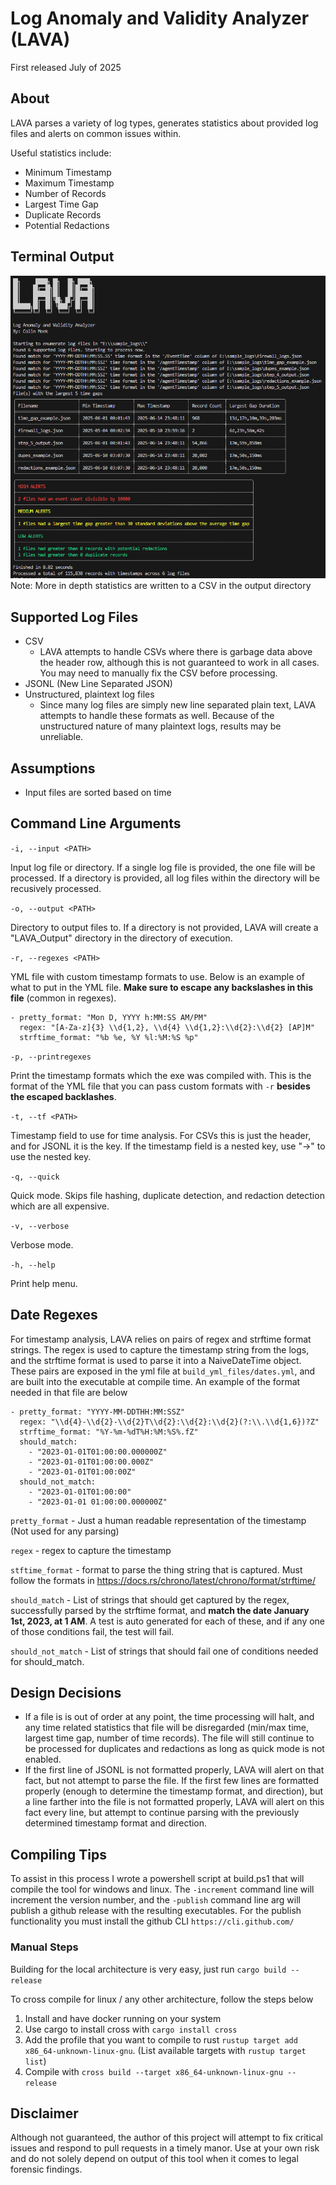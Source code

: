 # Log Anomaly and Validity Analyzer (LAVA)

First released July of 2025

## About

LAVA parses a variety of log types, generates statistics about provided log files and alerts on common issues within. 

Useful statistics include:
- Minimum Timestamp
- Maximum Timestamp
- Number of Records
- Largest Time Gap
- Duplicate Records
- Potential Redactions

## Terminal Output
![LAVA-terminal-output](images/lava_terminal_output.png)
Note: More in depth statistics are written to a CSV in the output directory

## Supported Log Files
- CSV
    - LAVA attempts to handle CSVs where there is garbage data above the header row, although this is not guaranteed to work in all cases. You may need to manually fix the CSV before processing.
- JSONL (New Line Separated JSON)
- Unstructured, plaintext log files
    - Since many log files are simply new line separated plain text, LAVA attempts to handle these formats as well. Because of the unstructured nature of many plaintext logs, results may be unreliable. 
## Assumptions
- Input files are sorted based on time

## Command Line Arguments
  `-i, --input <PATH>`

  Input log file or directory. If a single log file is provided, the one file will be processed.  If a directory is provided, all log files within the directory will be recusively processed.
  
  `-o, --output <PATH>`   
  
  Directory to output files to. If a directory is not provided, LAVA will create a "LAVA_Output" directory in the directory of execution.

  `-r, --regexes <PATH>`

  YML file with custom timestamp formats to use. Below is an example of what to put in the YML file. **Make sure to escape any backslashes in this file** (common in regexes).
  ```
  - pretty_format: "Mon D, YYYY h:MM:SS AM/PM"
    regex: "[A-Za-z]{3} \\d{1,2}, \\d{4} \\d{1,2}:\\d{2}:\\d{2} [AP]M"
    strftime_format: "%b %e, %Y %l:%M:%S %p"
  ```

  `-p, --printregexes`
  
  Print the timestamp formats which the exe was compiled with. This is the format of the YML file that you can pass custom formats with `-r` **besides the escaped backlashes**.

  `-t, --tf <PATH>`
  
  Timestamp field to use for time analysis. For CSVs this is just the header, and for JSONL it is the key. If the timestamp field is a nested key, use "->" to use the nested key.

  `-q, --quick`
  
  Quick mode. Skips file hashing, duplicate detection, and redaction detection which are all expensive.

  `-v, --verbose`
  
  Verbose mode.
  
  `-h, --help`
  
  Print help menu.

## Date Regexes

For timestamp analysis, LAVA relies on pairs of regex and strftime format strings. The regex is used to capture the timestamp string from the logs, and the strftime format is used to parse it into a NaiveDateTime object. These pairs are exposed in the yml file at `build_yml_files/dates.yml`, and are built into the executable at compile time. An example of the format needed in that file are below 
```
- pretty_format: "YYYY-MM-DDTHH:MM:SSZ"
  regex: "\\d{4}-\\d{2}-\\d{2}T\\d{2}:\\d{2}:\\d{2}(?:\\.\\d{1,6})?Z"
  strftime_format: "%Y-%m-%dT%H:%M:%S%.fZ"
  should_match:
    - "2023-01-01T01:00:00.000000Z"
    - "2023-01-01T01:00:00.000Z"
    - "2023-01-01T01:00:00Z"
  should_not_match:
    - "2023-01-01T01:00:00"
    - "2023-01-01 01:00:00.000000Z"
```
`pretty_format` - Just a human readable representation of the timestamp (Not used for any parsing)

`regex` - regex to capture the timestamp

`stftime_format` - format to parse the thing string that is captured. Must follow the formats in https://docs.rs/chrono/latest/chrono/format/strftime/

`should_match` - List of strings that should get captured by the regex, successfully parsed by the strftime format, and **match the date January 1st, 2023, at 1 AM**. A test is auto generated for each of these, and if any one of those conditions fail, the test will fail.

`should_not_match` - List of strings that should fail one of conditions needed for should_match. 

## Design Decisions
- If a file is is out of order at any point, the time processing will halt, and any time related statistics that file will be disregarded (min/max time, largest time gap, number of time records). The file will still continue to be processed for duplicates and redactions as long as quick mode is not enabled. 
- If the first line of JSONL is not formatted properly, LAVA will alert on that fact, but not attempt to parse the file. If the first few lines are formatted properly (enough to determine the timestamp format, and direction), but a line farther into the file is not formatted properly, LAVA will alert on this fact every line, but attempt to continue parsing with the previously determined timestamp format and direction.  

## Compiling Tips
To assist in this process I wrote a powershell script at build.ps1 that will compile the tool for windows and linux. The `-increment` command line will increment the version number, and the `-publish` command line arg will publish a github release with the resulting executables. For the publish functionality you must install the github CLI `https://cli.github.com/`

### Manual Steps
Building for the local architecture is very easy, just run `cargo build --release`

To cross compile for linux / any other architecture, follow the steps below
1. Install and have docker running on your system
2. Use cargo to install cross with `cargo install cross`
3. Add the profile that you want to compile to rust `rustup target add x86_64-unknown-linux-gnu`. (List available targets with `rustup target list`)
4. Compile with `cross build --target x86_64-unknown-linux-gnu --release`




## Disclaimer

Although not guaranteed, the author of this project will attempt to fix critical issues and respond to pull requests in a timely manor. Use at your own risk and do not solely depend on output of this tool when it comes to legal forensic findings.